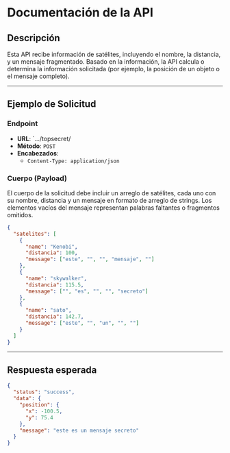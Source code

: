 
# Documentación de la API

## Descripción
Esta API recibe información de satélites, incluyendo el nombre, la distancia, y un mensaje fragmentado. Basado en la información, la API calcula o determina la información solicitada (por ejemplo, la posición de un objeto o el mensaje completo).

---

## Ejemplo de Solicitud

### Endpoint
- **URL**: `.../topsecret/
- **Método**: `POST`
- **Encabezados**:
  - `Content-Type: application/json`

### Cuerpo (Payload)
El cuerpo de la solicitud debe incluir un arreglo de satélites, cada uno con su nombre, distancia y un mensaje en formato de arreglo de strings. Los elementos vacíos del mensaje representan palabras faltantes o fragmentos omitidos.

```json
{
  "satelites": [
    {
      "name": "Kenobi",
      "distancia": 100,
      "message": ["este", "", "", "mensaje", ""]
    },
    {
      "name": "skywalker",
      "distancia": 115.5,
      "message": ["", "es", "", "", "secreto"]
    },
    {
      "name": "sato",
      "distancia": 142.7,
      "message": ["este", "", "un", "", ""]
    }
  ]
}
```

---

## Respuesta esperada

```json
{
  "status": "success",
  "data": {
    "position": {
      "x": -100.5,
      "y": 75.4
    },
    "message": "este es un mensaje secreto"
  }
}
```


